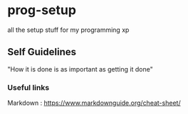 # prog-setup
all the setup stuff for my programming xp

## Self Guidelines 

"How it is done is as important as getting it done"

### Useful links

Markdown : https://www.markdownguide.org/cheat-sheet/
